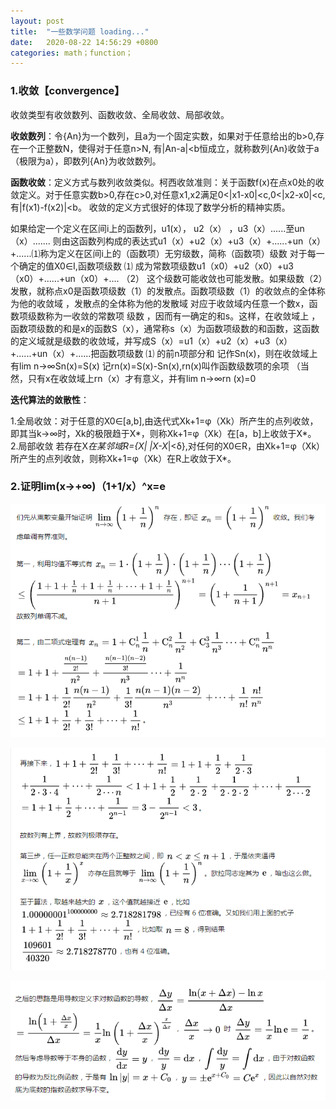 ```yaml
---
layout: post
title:  "一些数学问题 loading..."
date:   2020-08-22 14:56:29 +0800
categories: math；function；
---
```


### 1.收敛【convergence】

收敛类型有收敛数列、函数收敛、全局收敛、局部收敛。

**收敛数列**：令{An}为一个数列，且a为一个固定实数，如果对于任意给出的b>0,存在一个正整数N，使得对于任意n>N, 有|An-a|<b恒成立，就称数列{An}收敛于a（极限为a），即数列{An}为收敛数列。

**函数收敛**：定义方式与数列收敛类似。柯西收敛准则：关于函数f(x)在点x0处的收敛定义。对于任意实数b>0,存在c>0,对任意x1,x2满足0<|x1-x0|<c,0<|x2-x0|<c,有|f(x1)-f(x2)|<b。
收敛的定义方式很好的体现了数学分析的精神实质。

如果给定一个定义在区间i上的函数列，u1(x）， u2（x） ，u3（x）......至un（x）....... 则由这函数列构成的表达式u1（x）+u2（x）+u3（x）+......+un（x）+......⑴称为定义在区间i上的（函数项）无穷级数，简称（函数项）级数
对于每一个确定的值X0∈I,函数项级数 ⑴ 成为常数项级数u1（x0）+u2（x0）+u3（x0）+......+un（x0）+.... （2） 这个级数可能收敛也可能发散。如果级数（2）发散，就称点x0是函数项级数（1）的发散点。函数项级数（1）的收敛点的全体称为他的收敛域 ，发散点的全体称为他的发散域 对应于收敛域内任意一个数x，函数项级数称为一收敛的常数项 级数 ，因而有一确定的和s。这样，在收敛域上 ，函数项级数的和是x的函数S（x），通常称s（x）为函数项级数的和函数，这函数的定义域就是级数的收敛域，并写成S（x）=u1（x）+u2（x）+u3（x）+......+un（x）+......把函数项级数 ⑴ 的前n项部分和 记作Sn(x)，则在收敛域上有lim n→∞Sn(x)=S(x)
记rn(x)=S(x)-Sn(x),rn(x)叫作函数级数项的余项 （当然，只有x在收敛域上rn（x）才有意义，并有lim n→∞rn (x)=0

**迭代算法的敛散性**：

1.全局收敛：对于任意的X0∈[a,b],由迭代式Xk+1=φ（Xk）所产生的点列收敛，即其当k→∞时，Xk的极限趋于X*，则称Xk+1=φ（Xk）在[a，b]上收敛于X*。
2.局部收敛
若存在X*在某邻域R={X| |X-X*|<δ},对任何的X0∈R，由Xk+1=φ（Xk）所产生的点列收敛，则称Xk+1=φ（Xk）在R上收敛于X*。

### 2.证明lim(x->+∞)（1+1/x）^x=e

![image001](https://raw.githubusercontent.com/WELLINGWANG/WELLINGWANG.github.io/master/images/math/image001.png)

![image002](https://raw.githubusercontent.com/WELLINGWANG/WELLINGWANG.github.io/master/images/math/image002.png)

![image003](https://raw.githubusercontent.com/WELLINGWANG/WELLINGWANG.github.io/master/images/math/image003.png)

